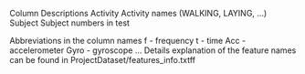 Column Descriptions
Activity  Activity names (WALKING, LAYING, ...)
Subject   Subject numbers in test

Abbreviations in the column names
f - frequency
t - time
Acc - accelerometer
Gyro - gyroscope
...
Details explanation of the feature names can be found in ProjectDataset/features_info.txtff